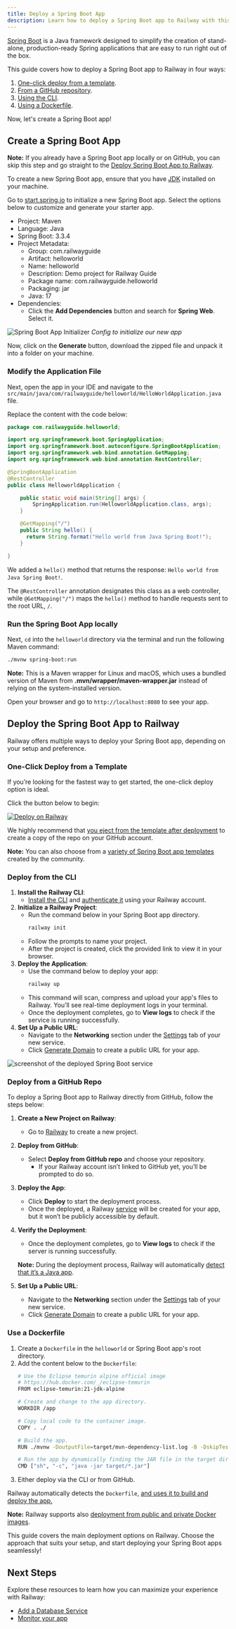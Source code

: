 ```yaml
---
title: Deploy a Spring Boot App
description: Learn how to deploy a Spring Boot app to Railway with this step-by-step guide. It covers quick setup, one-click deploys, Dockerfile and other deployment strategies.
---
```


[Spring Boot](https://spring.io/projects/spring-boot) is a Java framework designed to simplify the creation of stand-alone, production-ready Spring applications that are easy to run right out of the box.

This guide covers how to deploy a Spring Boot app to Railway in four ways:

1. [One-click deploy from a template](#one-click-deploy-from-a-template).
2. [From a GitHub repository](#deploy-from-a-github-repo).
3. [Using the CLI](#deploy-from-the-cli).
4. [Using a Dockerfile](#use-a-dockerfile).

Now, let's create a Spring Boot app!

## Create a Spring Boot App

**Note:** If you already have a Spring Boot app locally or on GitHub, you can skip this step and go straight to the [Deploy Spring Boot App to Railway](#deploy-the-spring-boot-app-to-railway).

To create a new Spring Boot app, ensure that you have [JDK](https://www.oracle.com/java/technologies/downloads/) installed on your machine.

Go to [start.spring.io](https://start.spring.io) to initialize a new Spring Boot app. Select the options below to customize and generate your starter app.

- Project: Maven
- Language: Java
- Spring Boot: 3.3.4
- Project Metadata:
    - Group: com.railwayguide
    - Artifact: helloworld
    - Name: helloworld
    - Description: Demo project for Railway Guide
    - Package name: com.railwayguide.helloworld
    - Packaging: jar
    - Java: 17
- Dependencies: 
    - Click the **Add Dependencies** button and search for **Spring Web**. Select it.

![Spring Boot App Initializer](https://res.cloudinary.com/railway/image/upload/v1729619101/springboot_app_on_railway.png)
_Config to initialize our new app_

Now, click on the **Generate** button, download the zipped file and unpack it into a folder on your machine. 

### Modify the Application File

Next, open the app in your IDE and navigate to the `src/main/java/com/railwayguide/helloworld/HelloWorldApplication.java` file.

Replace the content with the code below:

```java
package com.railwayguide.helloworld;

import org.springframework.boot.SpringApplication;
import org.springframework.boot.autoconfigure.SpringBootApplication;
import org.springframework.web.bind.annotation.GetMapping;
import org.springframework.web.bind.annotation.RestController;

@SpringBootApplication
@RestController
public class HelloworldApplication {

	public static void main(String[] args) {
		SpringApplication.run(HelloworldApplication.class, args);
	}

	@GetMapping("/")
    public String hello() {
      return String.format("Hello world from Java Spring Boot!");
    }

}
```

We added a `hello()` method that returns the response: `Hello world from Java Spring Boot!`.

The `@RestController` annotation designates this class as a web controller, while `@GetMapping("/")` maps the `hello()` method to handle requests sent to the root URL, `/`.

### Run the Spring Boot App locally

Next, `cd` into the `helloworld` directory via the terminal and run the following Maven command:

```bash
./mvnw spring-boot:run
```

**Note:** This is a Maven wrapper for Linux and macOS, which uses a bundled version of Maven from **.mvn/wrapper/maven-wrapper.jar** instead of relying on the system-installed version.

Open your browser and go to `http://localhost:8080` to see your app.

## Deploy the Spring Boot App to Railway

Railway offers multiple ways to deploy your Spring Boot app, depending on your setup and preference. 

### One-Click Deploy from a Template

If you’re looking for the fastest way to get started, the one-click deploy option is ideal. 

Click the button below to begin:

[![Deploy on Railway](https://railway.com/button.svg)](https://railway.com/new/template/-NFGrr)

We highly recommend that [you eject from the template after deployment](/guides/deploy#eject-from-template-repository) to create a copy of the repo on your GitHub account.

**Note:** You can also choose from a <a href="https://railway.com/templates?q=spring boot" target="_blank">variety of Spring Boot app templates</a> created by the community.

### Deploy from the CLI

1. **Install the Railway CLI**:
    - <a href="/guides/cli#installing-the-cli" target="_blank">Install the CLI</a> and <a href="/guides/cli#authenticating-with-the-cli" target="_blank">authenticate it</a> using your Railway account.
2. **Initialize a Railway Project**:
    - Run the command below in your Spring Boot app directory. 
        ```bash
        railway init
        ```
    - Follow the prompts to name your project.
    - After the project is created, click the provided link to view it in your browser.
3. **Deploy the Application**:
    - Use the command below to deploy your app:
        ```bash
        railway up
        ```
    - This command will scan, compress and upload your app's files to Railway. You’ll see real-time deployment logs in your terminal.
    - Once the deployment completes, go to **View logs** to check if the service is running successfully.
5. **Set Up a Public URL**:
    - Navigate to the **Networking** section under the [Settings](/overview/the-basics#service-settings) tab of your new service.
    - Click [Generate Domain](/guides/public-networking#railway-provided-domain) to create a public URL for your app.

<Image src="https://res.cloudinary.com/railway/image/upload/f_auto,q_auto/v1729621960/springboot_service_on_railway.png"
alt="screenshot of the deployed Spring Boot service"
layout="responsive"
width={2172} height={1590} quality={100} />

### Deploy from a GitHub Repo

To deploy a Spring Boot app to Railway directly from GitHub, follow the steps below:

1. **Create a New Project on Railway**:
    - Go to <a href="https://railway.com/new" target="_blank">Railway</a> to create a new project.
2. **Deploy from GitHub**: 
    - Select **Deploy from GitHub repo** and choose your repository.
        - If your Railway account isn’t linked to GitHub yet, you’ll be prompted to do so.
3. **Deploy the App**: 
    - Click **Deploy** to start the deployment process.
    - Once the deployed, a Railway [service](/guides/services) will be created for your app, but it won’t be publicly accessible by default.
4. **Verify the Deployment**:
    - Once the deployment completes, go to **View logs** to check if the server is running successfully.

    **Note:** During the deployment process, Railway will automatically [detect that it’s a Java app](https://nixpacks.com/docs/providers/java).
5. **Set Up a Public URL**:
    - Navigate to the **Networking** section under the [Settings](/overview/the-basics#service-settings) tab of your new service.
    - Click [Generate Domain](/guides/public-networking#railway-provided-domain) to create a public URL for your app.

### Use a Dockerfile

1. Create a `Dockerfile` in the `helloworld` or Spring Boot app's root directory.
2. Add the content below to the `Dockerfile`:
    ```bash
    # Use the Eclipse temurin alpine official image
    # https://hub.docker.com/_/eclipse-temurin
    FROM eclipse-temurin:21-jdk-alpine

    # Create and change to the app directory.
    WORKDIR /app

    # Copy local code to the container image.
    COPY . ./

    # Build the app.
    RUN ./mvnw -DoutputFile=target/mvn-dependency-list.log -B -DskipTests clean dependency:list install

    # Run the app by dynamically finding the JAR file in the target directory
    CMD ["sh", "-c", "java -jar target/*.jar"]
    ```
4. Either deploy via the CLI or from GitHub.

Railway automatically detects the `Dockerfile`, [and uses it to build and deploy the app.](/guides/dockerfiles)

**Note:** Railway supports also <a href="/guides/services#deploying-a-public-docker-image" target="_blank">deployment from public and private Docker images</a>.

This guide covers the main deployment options on Railway. Choose the approach that suits your setup, and start deploying your Spring Boot apps seamlessly!

## Next Steps

Explore these resources to learn how you can maximize your experience with Railway:

- [Add a Database Service](/guides/build-a-database-service)
- [Monitor your app](/guides/monitoring)